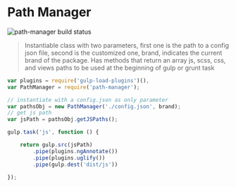 Path Manager
====================
![path-manager build status](https://travis-ci.org/crivas/path-manager.svg?branch=master)

> Instantiable class with two parameters, first one is the path to a config json file, second is the customized one, brand, indicates the current brand of the package. Has methods that return an array js, scss, css, and views paths to be used at the beginning of gulp or grunt task

```js
var plugins = require('gulp-load-plugins')(),
var PathManager = require('path-manager');

// instantiate with a config.json as only parameter
var pathsObj = new PathManager('./config.json', brand);
// get js path
var jsPath = pathsObj.getJSPaths();

gulp.task('js', function () {

	return gulp.src(jsPath)
		.pipe(plugins.ngAnnotate())
		.pipe(plugins.uglify())
		.pipe(gulp.dest('dist/js'))

});

```
